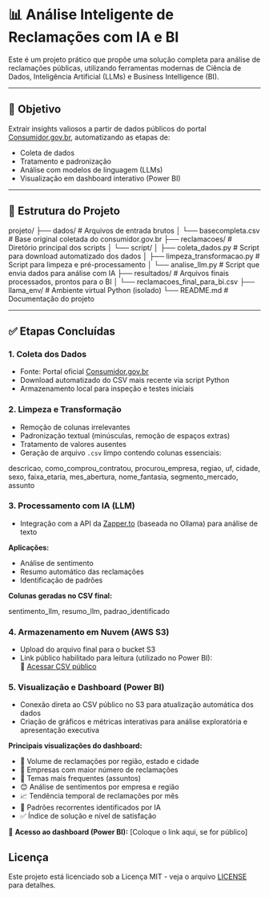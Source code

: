 # 📊 Análise Inteligente de Reclamações com IA e BI

Este é um projeto prático que propõe uma solução completa para análise de reclamações públicas, utilizando ferramentas modernas de Ciência de Dados, Inteligência Artificial (LLMs) e Business Intelligence (BI).

---

## 🚀 Objetivo

Extrair insights valiosos a partir de dados públicos do portal [Consumidor.gov.br](https://www.consumidor.gov.br), automatizando as etapas de:

- Coleta de dados  
- Tratamento e padronização  
- Análise com modelos de linguagem (LLMs)  
- Visualização em dashboard interativo (Power BI)

---

## 🧱 Estrutura do Projeto

projeto/
├── dados/ # Arquivos de entrada brutos
│   └── basecompleta.csv # Base original coletada do consumidor.gov.br
├── reclamacoes/ # Diretório principal dos scripts
│   └── script/
│       ├── coleta_dados.py # Script para download automatizado dos dados
│       ├── limpeza_transformacao.py # Script para limpeza e pré-processamento
│       └── analise_llm.py # Script que envia dados para análise com IA
├── resultados/ # Arquivos finais processados, prontos para o BI
│   └── reclamacoes_final_para_bi.csv
├── llama_env/ # Ambiente virtual Python (isolado)
└── README.md # Documentação do projeto

---

## ✅ Etapas Concluídas

### 1. Coleta dos Dados

- Fonte: Portal oficial [Consumidor.gov.br](https://www.consumidor.gov.br)  
- Download automatizado do CSV mais recente via script Python  
- Armazenamento local para inspeção e testes iniciais

### 2. Limpeza e Transformação

- Remoção de colunas irrelevantes  
- Padronização textual (minúsculas, remoção de espaços extras)  
- Tratamento de valores ausentes  
- Geração de arquivo `.csv` limpo contendo colunas essenciais:

descricao, como_comprou_contratou, procurou_empresa, regiao, uf, cidade, sexo, faixa_etaria, mes_abertura, nome_fantasia, segmento_mercado, assunto

### 3. Processamento com IA (LLM)

- Integração com a API da [Zapper.to](https://zapper.to) (baseada no Ollama) para análise de texto  

**Aplicações:**  
- Análise de sentimento  
- Resumo automático das reclamações  
- Identificação de padrões  

**Colunas geradas no CSV final:**

sentimento_llm, resumo_llm, padrao_identificado

### 4. Armazenamento em Nuvem (AWS S3)

- Upload do arquivo final para o bucket S3  
- Link público habilitado para leitura (utilizado no Power BI):  
🔗 [Acessar CSV público](https://teste-diogo-upload.s3.us-east-2.amazonaws.com/resultados/amostra_50_linhas_analise_bi.csv)

### 5. Visualização e Dashboard (Power BI)

- Conexão direta ao CSV público no S3 para atualização automática dos dados  
- Criação de gráficos e métricas interativas para análise exploratória e apresentação executiva

**Principais visualizações do dashboard:**

- 📍 Volume de reclamações por região, estado e cidade  
- 🏢 Empresas com maior número de reclamações  
- 💬 Temas mais frequentes (assuntos)  
- 😊 Análise de sentimentos por empresa e região  
- 📈 Tendência temporal de reclamações por mês  
- 🧠 Padrões recorrentes identificados por IA  
- ✅ Índice de solução e nível de satisfação  

🔗 **Acesso ao dashboard (Power BI):** [Coloque o link aqui, se for público]

## Licença

Este projeto está licenciado sob a Licença MIT - veja o arquivo [LICENSE](LICENSE) para detalhes.
